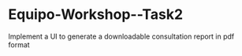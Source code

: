 # Equipo-Workshop--Task2
Implement a UI to generate a downloadable consultation report in pdf format
